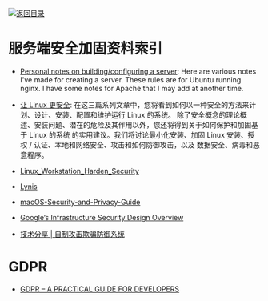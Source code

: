 [![返回目录](https://user-images.githubusercontent.com/5803001/38079637-ff0abcf0-3371-11e8-9b76-ad651620afc7.jpg)](https://github.com/wxyyxc1992/Awesome-Links)

# 服务端安全加固资料索引

* [Personal notes on building/configuring a server](https://github.com/jrothrock/server_notes): Here are various notes I've made for creating a server. These rules are for Ubuntu running nginx. I have some notes for Apache that I may add at another time.

- [让 Linux 更安全](http://www.ibm.com/developerworks/cn/linux/l-seclnx1.html): 在这三篇系列文章中，您将看到如何以一种安全的方法来计划、设计、安装、配置和维护运行 Linux 的系统。 除了安全概念的理论概述、安装问题、潜在的危险及其作用以外，您还将得到关于如何保护和加固基于 Linux 的系统 的实用建议。我们将讨论最小化安装、加固 Linux 安装、授权 / 认证、本地和网络安全、攻击和如何防御攻击，以及 数据安全、病毒和恶意程序。

- [Linux_Workstation_Harden_Security](https://github.com/linuxsquad/Linux_Workstation_Harden_Security)

- [Lynis](https://github.com/CISOfy/lynis)

- [macOS-Security-and-Privacy-Guide](https://github.com/drduh/macOS-Security-and-Privacy-Guide)

- [Google’s Infrastructure Security Design Overview](http://6me.us/1gPM)

- [技术分享 | 自制攻击欺骗防御系统 ](https://parg.co/UWp)

# GDPR

* [GDPR – A PRACTICAL GUIDE FOR DEVELOPERS](https://techblog.bozho.net/gdpr-practical-guide-developers/)

